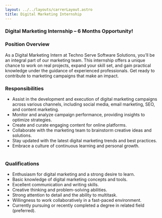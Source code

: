 ```yaml
---
layout: ../../layouts/carrerLayout.astro
title: Digital Marketing Internship
---
```


### **Digital Marketing Internship – 6 Months Opportunity!**

### Position Overview

As a Digital Marketing Intern at Techno Serve Software Solutions, you’ll be an integral part of our marketing team. This internship offers a unique chance to work on real projects, expand your skill set, and gain practical knowledge under the guidance of experienced professionals. Get ready to contribute to marketing campaigns that make an impact.

### Responsibilities

-   Assist in the development and execution of digital marketing campaigns across various channels, including social media, email marketing, SEO, and content marketing.
-   Monitor and analyze campaign performance, providing insights to optimize strategies.
-   Create and curate engaging content for online platforms.
-   Collaborate with the marketing team to brainstorm creative ideas and solutions.
-   Stay updated with the latest digital marketing trends and best practices.
-   Embrace a culture of continuous learning and personal growth.<br><br>

### Qualifications

-   Enthusiasm for digital marketing and a strong desire to learn.
-   Basic knowledge of digital marketing concepts and tools.
-   Excellent communication and writing skills.
-   Creative thinking and problem-solving abilities.
-   Strong attention to detail and the ability to multitask.
-   Willingness to work collaboratively in a fast-paced environment.
-   Currently pursuing or recently completed a degree in related field (preferred).